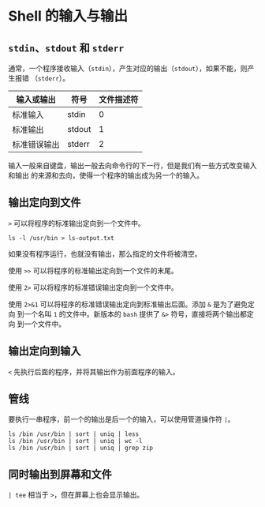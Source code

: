 
# Shell 的输入与输出

## `stdin`、`stdout` 和 `stderr`

通常，一个程序接收输入（`stdin`），产生对应的输出（`stdout`），如果不能，则产生报错
（`stderr`）。

| 输入或输出    | 符号      | 文件描述符    |
| -----         | -----     | -----         |
| 标准输入      | stdin     | 0             |
| 标准输出      | stdout    | 1             |
| 标准错误输出  | stderr    | 2             |

输入一般来自键盘，输出一般去向命令行的下一行，但是我们有一些方式改变输入和输出
的来源和去向，使得一个程序的输出成为另一个的输入。

## 输出定向到文件

`>` 可以将程序的标准输出定向到一个文件中。

```shell
ls -l /usr/bin > ls-output.txt
```

如果没有程序运行，也就没有输出，那么指定的文件将被清空。

使用 `>>` 可以将程序的标准输出定向到一个文件的末尾。

使用 `2>` 可以将程序的标准错误输出定向到一个文件中。

使用 `2>&1` 可以将程序的标准错误输出定向到标准输出后面。添加 `&` 是为了避免定向
到一个名叫 `1` 的文件中。新版本的 `bash` 提供了 `&>` 符号，直接将两个输出都定向
到一个文件中。

## 输出定向到输入

`<` 先执行后面的程序，并将其输出作为前面程序的输入。

## 管线

要执行一串程序，前一个的输出是后一个的输入，可以使用管道操作符 `|`。

```shell
ls /bin /usr/bin | sort | uniq | less
ls /bin /usr/bin | sort | uniq | wc -l
ls /bin /usr/bin | sort | uniq | grep zip
```

## 同时输出到屏幕和文件

`| tee` 相当于 `>`，但在屏幕上也会显示输出。

